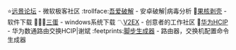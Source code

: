 :star:[远景论坛](https://www.pcbeta.com/) - 微软极客社区
:trollface:[吾爱破解](https://www.52pojie.cn/portal.php?UA=&YCUID=&f=&ut=) - 安卓破解|病毒分析
 :apple:[果核剥壳](https://www.ghxi.com/) - 软件下载
:egg::egg::egg:[三蛋](https://twm000.top/) - windows系统下载
:part_alternation_mark:[V2EX](https://www.v2ex.com/) - 创意者的工作社区
:rocket:[华为HCIP](https://www.bilibili.com/video/BV1J741127hy/?spm_id_from=333.999.0.0&vd_source=7dda361aff8adbcb7407eb3e08e708c1) - 华为数通路由交换HCIP|谢斌
:feetprints:[脚步生成器](http://wudizj.top/notice) - 路由器，交换机配置命令生成器